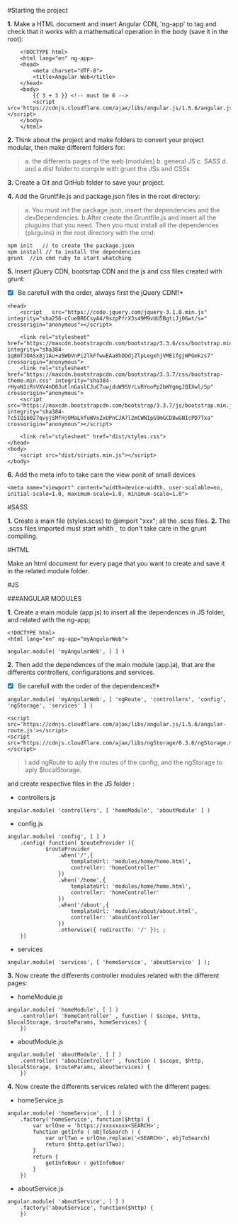 
#Starting the project

**1.** Make a HTML document and insert Angular CDN, 'ng-app' to <html> tag and check that it works with a mathematical operation in the body (save it in the root):

~~~
    <!DOCTYPE html>
    <html lang="en" ng-app>
    <head>
        <meta charset="UTF-8">
        <title>Angular Web</title>
    </head>
    <body>
        {{ 3 + 3 }} <!-- must be 6 -->
        <script src='https://cdnjs.cloudflare.com/ajax/libs/angular.js/1.5.6/angular.js'></script>
    </body>
    </html>
~~~


**2.** Think about the project and make folders to convert your project modular, then make different folders for:
>a. the differents pages of the web (modules)
    b. general JS
    c. SASS
    d. and a dist folder to compile with grunt the JSs and CSSs


**3.** Create a Git and GitHub folder to save your project.


**4.** Add the Gruntfile.js and package.json files in the root directory:
> a. You must init the package.json, insert the dependencies and the devDependencies.
> b.After create the Gruntfile.js and insert all the pluguins that you need. Then you must install all the dependences (pluguins) in the root directory with the cmd:

 ~~~
 npm init   // to create the package.json
 npm install // to install the dependencies
 grunt  //in cmd ruby to start whatching
 ~~~


**5.** Insert jQuery CDN, bootsrtap CDN and the js and css files created with grunt:

*[X] Be carefull with the order, always first the jQuery CDN!!*
~~~
<head>
    <script   src="https://code.jquery.com/jquery-3.1.0.min.js"   integrity="sha256-cCueBR6CsyA4/9szpPfrX3s49M9vUU5BgtiJj06wt/s="   crossorigin="anonymous"></script>

    <link rel="stylesheet" href="https://maxcdn.bootstrapcdn.com/bootstrap/3.3.6/css/bootstrap.min.css" integrity="sha384-1q8mTJOASx8j1Au+a5WDVnPi2lkFfwwEAa8hDDdjZlpLegxhjVME1fgjWPGmkzs7" crossorigin="anonymous">
    <link rel="stylesheet" href="https://maxcdn.bootstrapcdn.com/bootstrap/3.3.7/css/bootstrap-theme.min.css" integrity="sha384-rHyoN1iRsVXV4nD0JutlnGaslCJuC7uwjduW9SVrLvRYooPp2bWYgmgJQIXwl/Sp" crossorigin="anonymous">
    <script src="https://maxcdn.bootstrapcdn.com/bootstrap/3.3.7/js/bootstrap.min.js" integrity="sha384-Tc5IQib027qvyjSMfHjOMaLkfuWVxZxUPnCJA7l2mCWNIpG9mGCD8wGNIcPD7Txa" crossorigin="anonymous"></script>

    <link rel="stylesheet" href="dist/styles.css">
</head>
<body>
    <script src="dist/scripts.min.js"></script>
</body>
~~~

**6.** Add the meta info to take care the view ponit of small devices

~~~
<meta name="viewport" content="width=device-width, user-scalable=no, initial-scale=1.0, maximum-scale=1.0, minimum-scale=1.0">
~~~

#SASS

**1.** Create a main file (styles.scss) to @import "xxx"; all the .scss files.
**2.** The .scss files imported must start whith `_` to don't take care in the grunt compiling.


#HTML

Make an html document for every page that you want to create and save it in the related module folder.



#JS

###ANGULAR MODULES

**1.** Create a main module (app.js) to insert all the dependences in JS folder, and related with the ng-app;

~~~
<!DOCTYPE html>
<html lang="en" ng-app="myAngularWeb">
~~~

~~~
angular.module( 'myAngularWeb', [ ] )
~~~


**2.** Then add the dependences of the main module (app.ja), that are the differents controllers, configurations and services.

*[X] Be carefull with the order of the dependences!!*
~~~
angular.module( 'myAngularWeb', [ 'ngRoute', 'controllers', 'config', 'ngStorage', 'services' ] )
~~~

~~~
<script src='https://cdnjs.cloudflare.com/ajax/libs/angular.js/1.5.6/angular-route.js'></script>
<script src="https://cdnjs.cloudflare.com/ajax/libs/ngStorage/0.3.6/ngStorage.min.js"></script>
~~~

>I add ngRoute to aply the routes of the config, and the ngStorage to aply $localStorage.

and create respective files in the JS folder :

- controllers.js
~~~
angular.module( 'controllers', [ 'homeModule', 'aboutModule' ] )
~~~

- config.js
~~~
angular.module( 'config', [ ] )
    .config( function( $routeProvider ){
            $routeProvider
                .when('/',{
                    templateUrl: 'modules/home/home.html',
                    controller: 'homeController'
                })
                .when('/home',{
                    templateUrl: 'modules/home/home.html',
                    controller: 'homeController'
                })
                .when('/about',{
                    templateUrl: 'modules/about/about.html',
                    controller: 'aboutController'
                })
                .otherwise({ redirectTo: '/' }); ;
    })
~~~

- services
~~~
angular.module( 'services', [ 'homeService', 'aboutService' ] );
~~~


**3.** Now create the differents controller modules related with the different pages:

- homeModule.js
~~~
angular.module( 'homeModule', [ ] )
    .controller( 'homeController' , function ( $scope, $http, $localStorage, $routeParams, homeServices) {
    })
~~~

- aboutModule.js
~~~
angular.module( 'aboutModule', [ ] )
    .controller( 'aboutController' , function ( $scope, $http, $localStorage, $routeParams, aboutServices) {
    })
~~~


**4.** Now create the differents services related with the different pages:

- homeService.js
~~~
angular.module( 'homeService', [ ] )
    .factory('homeService', function($http) {
        var urlOne = 'https://xxxxxxxx<SEARCH>';
        function getInfo ( objToSearch ) {
            var urlTwo = urlOne.replace('<SEARCH>', objToSearch)
            return $http.get(urlTwo);
        }
        return {
            getInfoBeer : getInfoBeer
        }
    })
~~~

- aboutService.js
~~~
angular.module( 'aboutService', [ ] )
    .factory('aboutService', function($http) {
    })
~~~
